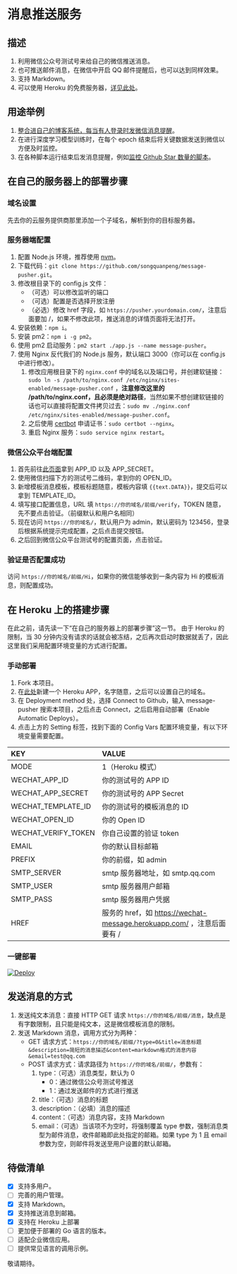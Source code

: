 # 消息推送服务
## 描述
1. 利用微信公众号测试号来给自己的微信推送消息。
2. 也可推送邮件消息，在微信中开启 QQ 邮件提醒后，也可以达到同样效果。
3. 支持 Markdown。
4. 可以使用 Heroku 的免费服务器，[详见此处](#在-Heroku-上的搭建步骤)。

## 用途举例
1. [整合进自己的博客系统，每当有人登录时发微信消息提醒](https://github.com/songquanpeng/blog/blob/486d63e96ef7906a6c767653a20ec2d3278e9a4a/routes/user.js#L27)。
2. 在进行深度学习模型训练时，在每个 epoch 结束后将关键数据发送到微信以方便及时监控。
3. 在各种脚本运行结束后发消息提醒，例如[监控 Github Star 数量的脚本](https://github.com/songquanpeng/scripts/blob/main/star_watcher.py)。

## 在自己的服务器上的部署步骤
### 域名设置
先去你的云服务提供商那里添加一个子域名，解析到你的目标服务器。

### 服务器端配置
1. 配置 Node.js 环境，推荐使用 [nvm](https://github.com/nvm-sh/nvm)。
2. 下载代码：`git clone https://github.com/songquanpeng/message-pusher.git`。
3. 修改根目录下的 config.js 文件：
    + （可选）可以修改监听的端口
    + （可选）配置是否选择开放注册
    + （必选）修改 href 字段，如 `https://pusher.yourdomain.com/`，注意后面要加 /，如果不修改此项，推送消息的详情页面将无法打开。
4. 安装依赖：`npm i`。
5. 安装 pm2：`npm i -g pm2`。
6. 使用 pm2 启动服务：`pm2 start ./app.js --name message-pusher`。
7. 使用 Nginx 反代我们的 Node.js 服务，默认端口 3000（你可以在 config.js 中进行修改）。
    1. 修改应用根目录下的 `nginx.conf` 中的域名以及端口号，并创建软链接：`sudo ln -s /path/to/nginx.conf /etc/nginx/sites-enabled/message-pusher.conf` ，**注意修改这里的 /path/to/nginx.conf，且必须是绝对路径**，当然如果不想创建软链接的话也可以直接将配置文件拷贝过去：`sudo mv ./nginx.conf /etc/nginx/sites-enabled/message-pusher.conf`。
    2. 之后使用 [certbot](https://certbot.eff.org/lets-encrypt/ubuntuxenial-nginx) 申请证书：`sudo certbot --nginx`。
    3. 重启 Nginx 服务：`sudo service nginx restart`。

### 微信公众平台端配置
1. 首先前往[此页面](https://mp.weixin.qq.com/debug/cgi-bin/sandboxinfo?action=showinfo&t=sandbox/index)拿到 APP_ID 以及 APP_SECRET。
2. 使用微信扫描下方的测试号二维码，拿到你的 OPEN_ID。
3. 新增模板消息模板，模板标题随意，模板内容填 `{{text.DATA}}`，提交后可以拿到 TEMPLATE_ID。
4. 填写接口配置信息，URL 填 `https://你的域名/前缀/verify`，TOKEN 随意，先不要点击验证。（前缀默认和用户名相同）
5. 现在访问 `https://你的域名/`，默认用户为 admin，默认密码为 123456，登录后根据系统提示完成配置，之后点击提交按钮。
6. 之后回到微信公众平台测试号的配置页面，点击验证。

### 验证是否配置成功
访问 `https://你的域名/前缀/Hi`，如果你的微信能够收到一条内容为 Hi 的模板消息，则配置成功。

## 在 Heroku 上的搭建步骤
在此之前，请先读一下“在自己的服务器上的部署步骤”这一节。
由于 Heroku 的限制，当 30 分钟内没有请求的话就会被冻结，之后再次启动时数据就丢了，因此这里我们采用配置环境变量的方式进行配置。
### 手动部署
1. Fork 本项目。
2. 在[此处](https://dashboard.heroku.com/new-app)新建一个 Heroku APP，名字随意，之后可以设置自己的域名。
3. 在 Deployment method 处，选择 Connect to Github，输入 message-pusher 搜索本项目，之后点击 Connect，之后启用自动部署（Enable Automatic Deploys）。 
4. 点击上方的 Setting 标签，找到下面的 Config Vars 配置环境变量，有以下环境变量需要配置。

|KEY|VALUE|
|:--|:--|
|MODE|1（Heroku 模式）|
|WECHAT_APP_ID|你的测试号的 APP ID|
|WECHAT_APP_SECRET|你的测试号的 APP Secret|
|WECHAT_TEMPLATE_ID|你的测试号的模板消息的 ID|
|WECHAT_OPEN_ID|你的 Open ID|
|WECHAT_VERIFY_TOKEN|你自己设置的验证 token|
|EMAIL|你的默认目标邮箱|
|PREFIX|你的前缀，如 admin|
|SMTP_SERVER|smtp 服务器地址，如 smtp.qq.com|
|SMTP_USER|smtp 服务器用户邮箱|
|SMTP_PASS|smtp 服务器用户凭据|
|HREF|服务的 href，如 https://wechat-message.herokuapp.com/ ，注意后面要有 /|

### 一键部署
[![Deploy](https://www.herokucdn.com/deploy/button.svg)](https://heroku.com/deploy?template=https://github.com/songquanpeng/message-pusher)

## 发送消息的方式
1. 发送纯文本消息：直接 HTTP GET 请求 `https://你的域名/前缀/消息`，缺点是有字数限制，且只能是纯文本，这是微信模板消息的限制。
2. 发送 Markdown 消息，调用方式分为两种：
    + GET 请求方式：`https://你的域名/前缀/?type=0&title=消息标题&description=简短的消息描述&content=markdown格式的消息内容&email=test@qq.com`
    + POST 请求方式：请求路径为 `https://你的域名/前缀/`，参数有：
        1. type：（可选）消息类型，默认为 0
            + 0：通过微信公众号测试号推送
            + 1：通过发送邮件的方式进行推送
        2. title：（可选）消息的标题
        3. description：（必填）消息的描述
        4. content：（可选）消息内容，支持 Markdown
        5. email：（可选）当该项不为空时，将强制覆盖 type 参数，强制消息类型为邮件消息，收件邮箱即此处指定的邮箱。如果 type 为 1 且 email 参数为空，则邮件将发送至用户设置的默认邮箱。

## 待做清单
- [x] 支持多用户。
- [ ] 完善的用户管理。
- [x] 支持 Markdown。
- [x] 支持推送消息到邮箱。
- [x] 支持在 Heroku 上部署
- [ ] 更加便于部署的 Go 语言的版本。
- [ ] 适配企业微信应用。
- [ ] 提供常见语言的调用示例。

敬请期待。
